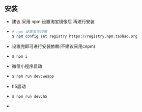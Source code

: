 ## 安装

* 建议 采用 npm 设置淘宝镜像后 再进行安装 

* ```bash 
  # npm 设置淘宝镜像
  $ npm config set registry https://registry.npm.taobao.org
  ```

* 设置完即可进行安装依赖(不建议采用cnpm)

* ```bash
  $ npm i
  ```

* 微信小程序启动 

* ```bash
  $ npm run dev:weapp
  ```

* h5启动

* ```bash
  $ npm run dev:h5
  ```

* 